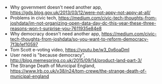 * Why government doesn't need another app, https://gds.blog.gov.uk/2013/03/12/were-not-appy-not-appy-at-all/  
* Problems in civic tech, https://medium.com/civic-tech-thoughts-from-joshdata/im-not-organizing-open-data-day-dc-this-year-these-three-reasons-won-t-surprise-you-7611935e84e8  
* Why democracy doesn't need another app, https://medium.com/civic-tech-thoughts-from-joshdata/so-you-want-to-reform-democracy-7f3b1ef10597  
* Tom Scott e-voting video, https://youtu.be/w3_0x6oaDmI  
* User need is "because democracy", http://blog.memespring.co.uk/2015/09/14/product-land-part-3/  
* The Strange Death of Municipal England, https://www.lrb.co.uk/v38/n24/tom-crewe/the-strange-death-of-municipal-england
